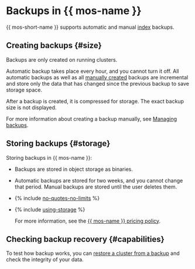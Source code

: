 # Backups in {{ mos-name }}

{{ mos-short-name }} supports automatic and manual [index](./indexing.md) backups.

## Creating backups {#size}

Backups are only created on running clusters.

Automatic backup takes place every hour, and you cannot turn it off. All automatic backups as well as all [manually created](../operations/cluster-backups.md) backups are incremental and store only the data that has changed since the previous backup to save storage space.

After a backup is created, it is compressed for storage. The exact backup size is not displayed.

For more information about creating a backup manually, see [Managing backups](../operations/cluster-backups.md).

## Storing backups {#storage}

Storing backups in {{ mos-name }}:

* Backups are stored in object storage as binaries.

* Automatic backups are stored for two weeks, and you cannot change that period. Manual backups are stored until the user deletes them.

* {% include [no-quotes-no-limits](../../_includes/mdb/backups/no-quotes-no-limits.md) %}

* {% include [using-storage](../../_includes/mdb/backups/storage.md) %}

   
   For more information, see the [{{ mos-name }} pricing policy](../pricing.md#rules-storage).


## Checking backup recovery {#capabilities}

To test how backup works, you can [restore a cluster from a backup](../operations/cluster-backups.md#restore) and check the integrity of your data.
